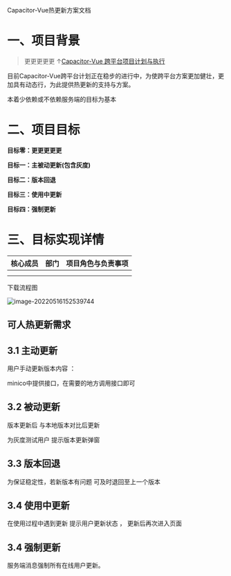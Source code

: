 Capacitor-Vue热更新方案文档

# 一、项目背景

> 更更更更更  ↑[Capacitor-Vue 跨平台项目计划与执行](https://cyzj3pgpi6.feishu.cn/docs/doccnYqIRxEr24iGeAO8LmEnm5f) 

目前Capacitor-Vue跨平台计划正在稳步的进行中，为使跨平台方案更加健壮，更加具有动态行，为此提供热更新的支持与方案。

本着少依赖或不依赖服务端的目标为基本

# 二、项目目标

**目标零：更更更更更**

**目标一：主被动更新(包含灰度)**

**目标二：版本回退**

**目标三：使用中更新**

**目标四：强制更新**



# 三、目标实现详情

| **核心成员** | **部门** | **项目角色与负责事项** |
| ------------ | -------- | ---------------------- |
|              |          |                        |
|              |          |                        |



下载流程图

![image-20220516152539744](https://tva1.sinaimg.cn/large/e6c9d24ely1h2a9ypk9itj20hp0ii74z.jpg)

## 可人热更新需求

## 3.1 主动更新

用户手动更新版本内容 ：

minico中提供接口，在需要的地方调用接口即可



## 3.2 被动更新

版本更新后 与本地版本对比后更新 

为灰度测试用户 提示版本更新弹窗

## 3.3 版本回退

为保证稳定性，若新版本有问题 可及时退回至上一个版本

## 3.4 使用中更新

在使用过程中遇到更新  提示用户更新状态 ， 更新后再次进入页面

## 3.4 强制更新

服务端消息强制所有在线用户更新。